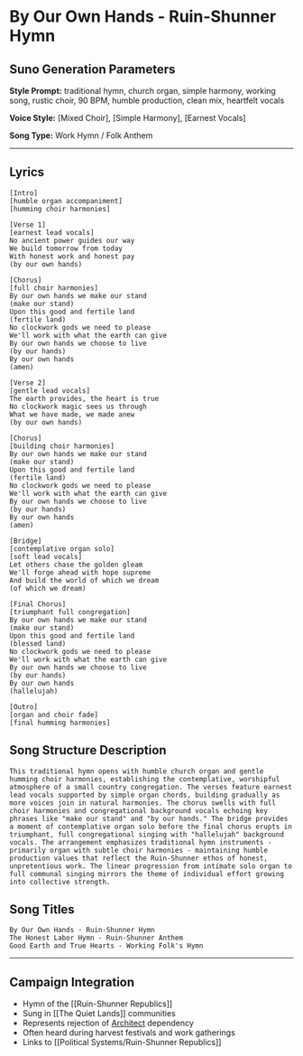 # By Our Own Hands - Ruin-Shunner Hymn

## Suno Generation Parameters

**Style Prompt:** traditional hymn, church organ, simple harmony, working song, rustic choir, 90 BPM, humble production, clean mix, heartfelt vocals

**Voice Style:** [Mixed Choir], [Simple Harmony], [Earnest Vocals]

**Song Type:** Work Hymn / Folk Anthem

---

## Lyrics

```lyrics
[Intro]
[humble organ accompaniment]
[humming choir harmonies]

[Verse 1]
[earnest lead vocals]
No ancient power guides our way
We build tomorrow from today
With honest work and honest pay
(by our own hands)

[Chorus]
[full choir harmonies]
By our own hands we make our stand
(make our stand)
Upon this good and fertile land
(fertile land)
No clockwork gods we need to please
We'll work with what the earth can give
By our own hands we choose to live
(by our hands)
By our own hands
(amen)

[Verse 2]
[gentle lead vocals]
The earth provides, the heart is true
No clockwork magic sees us through
What we have made, we made anew
(by our own hands)

[Chorus]
[building choir harmonies]
By our own hands we make our stand
(make our stand)
Upon this good and fertile land
(fertile land)
No clockwork gods we need to please
We'll work with what the earth can give
By our own hands we choose to live
(by our hands)
By our own hands
(amen)

[Bridge]
[contemplative organ solo]
[soft lead vocals]
Let others chase the golden gleam
We'll forge ahead with hope supreme
And build the world of which we dream
(of which we dream)

[Final Chorus]
[triumphant full congregation]
By our own hands we make our stand
(make our stand)
Upon this good and fertile land
(blessed land)
No clockwork gods we need to please
We'll work with what the earth can give
By our own hands we choose to live
(by our hands)
By our own hands
(hallelujah)

[Outro]
[organ and choir fade]
[final humming harmonies]
```

## Song Structure Description

```structure
This traditional hymn opens with humble church organ and gentle humming choir harmonies, establishing the contemplative, worshipful atmosphere of a small country congregation. The verses feature earnest lead vocals supported by simple organ chords, building gradually as more voices join in natural harmonies. The chorus swells with full choir harmonies and congregational background vocals echoing key phrases like "make our stand" and "by our hands." The bridge provides a moment of contemplative organ solo before the final chorus erupts in triumphant, full congregational singing with "hallelujah" background vocals. The arrangement emphasizes traditional hymn instruments - primarily organ with subtle choir harmonies - maintaining humble production values that reflect the Ruin-Shunner ethos of honest, unpretentious work. The linear progression from intimate solo organ to full communal singing mirrors the theme of individual effort growing into collective strength.
```

## Song Titles

```titles
By Our Own Hands - Ruin-Shunner Hymn
The Honest Labor Hymn - Ruin-Shunner Anthem
Good Earth and True Hearts - Working Folk's Hymn
```

---

## Campaign Integration
- Hymn of the [[Ruin-Shunner Republics]]
- Sung in [[The Quiet Lands]] communities
- Represents rejection of [Architect](Architect.md) dependency
- Often heard during harvest festivals and work gatherings
- Links to [[Political Systems/Ruin-Shunner Republics]]
